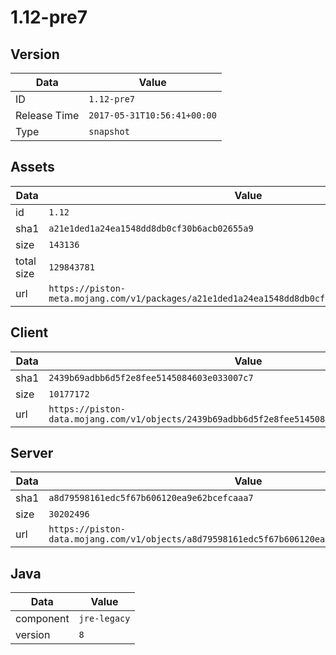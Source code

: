 # 1.12-pre7

## Version

|**Data**        | **Value**                 |
|----------------|-------------------------|
| ID   | ```1.12-pre7```   |
| Release Time   | ```2017-05-31T10:56:41+00:00```   |
| Type   | ```snapshot```   |

## Assets

|**Data**        | **Value**                 |
|----------------|-------------------------|
| id   | ```1.12```   |
| sha1   | ```a21e1ded1a24ea1548dd8db0cf30b6acb02655a9```   |
| size   | ```143136```   |
| total size  | ```129843781```  |
| url       | ```https://piston-meta.mojang.com/v1/packages/a21e1ded1a24ea1548dd8db0cf30b6acb02655a9/1.12.json``` |

## Client

|**Data**        | **Value**                 |
|----------------|-------------------------|
| sha1   | ```2439b69adbb6d5f2e8fee5145084603e033007c7```   |
| size   | ```10177172```   |
| url       | ```https://piston-data.mojang.com/v1/objects/2439b69adbb6d5f2e8fee5145084603e033007c7/client.jar``` |

## Server

|**Data**        | **Value**                 |
|----------------|-------------------------|
| sha1   | ```a8d79598161edc5f67b606120ea9e62bcefcaaa7```   |
| size   | ```30202496```   |
| url       | ```https://piston-data.mojang.com/v1/objects/a8d79598161edc5f67b606120ea9e62bcefcaaa7/server.jar``` |

## Java

|**Data**        | **Value**                 |
|----------------|-------------------------|
| component   | ```jre-legacy```   |
| version   | ```8```   |